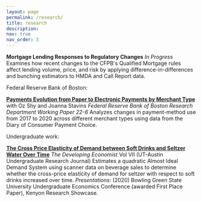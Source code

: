 ```yaml
---
layout: page
permalink: /research/
title: research
description:
nav: true
nav_order: 3
---
```

**Mortgage Lending Responses to Regulatory Changes**
_In Progress_
Examines how recent changes to the CFPB's Qualified Mortgage rules affect lending volume, price, and risk by applying difference-in-differences and bunching estimators to HMDA and Call Report data.

Federal Reserve Bank of Boston:
        
[**Payments Evolution from Paper to Electronic Payments by Merchant Type**](https://www.bostonfed.org/publications/research-department-working-paper/2022/payments-evolution-from-paper-to-electronic-payments-by-merchant-type) with Oz Shy and Joanna Stavins
_Federal Reserve Bank of Boston Research Department Working Paper 22-6_
Analyzes changes in payment-method use from 2017 to 2020 across different merchant types using data from the Diary of Consumer Payment Choice.

Undergraduate work:

[**The Cross Price Elasticity of Demand between Soft Drinks and Seltzer Water Over Time**](https://sites.google.com/view/thedeveco/editions/vol-vii)
_The Developing Economist_ Vol VII (UT-Austin Undergraduate Research Journal)
Estimates a quadratic Almost Ideal Demand System using scanner data on beverage sales to determine whether the cross-price elasticity of demand for seltzer with respect to soft drinks increased over time.
_Presentations_: (2020) Bowling Green State University Undergraduate Economics Conference (awarded First Place Paper), Kenyon Research Showcase.